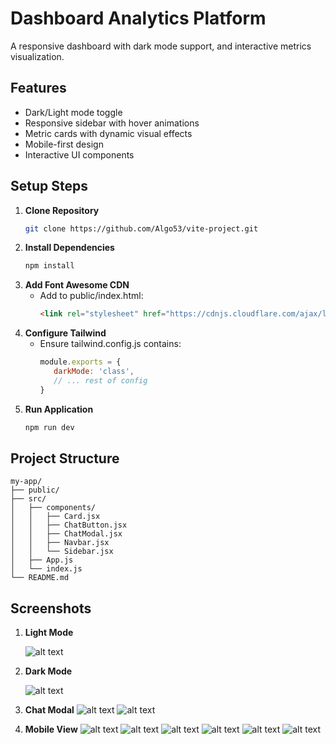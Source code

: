 # Dashboard Analytics Platform

A responsive dashboard with dark mode support, and interactive metrics visualization.

## Features
- Dark/Light mode toggle
- Responsive sidebar with hover animations
- Metric cards with dynamic visual effects
- Mobile-first design
- Interactive UI components

## Setup Steps

1. **Clone Repository**
   ```bash
   git clone https://github.com/Algo53/vite-project.git

2. **Install Dependencies**
   ```bash
   npm install

3. **Add Font Awesome CDN**
   * Add to public/index.html:
      ```html
      <link rel="stylesheet" href="https://cdnjs.cloudflare.com/ajax/libs/font-awesome/6.4.0/css/all.min.css">


4. **Configure Tailwind**
   * Ensure tailwind.config.js contains:
      ```js
      module.exports = {
         darkMode: 'class',
         // ... rest of config
      }

5. **Run Application**
   ```bash
   npm run dev

## Project Structure
```
my-app/
├── public/
├── src/
│   ├── components/
│   │   ├── Card.jsx
│   │   ├── ChatButton.jsx
│   │   ├── ChatModal.jsx
│   │   ├── Navbar.jsx
│   │   └── Sidebar.jsx
│   ├── App.js
│   └── index.js
└── README.md
```

## Screenshots
1. **Light Mode**

   ![alt text](image-1.png)


2. **Dark Mode**

   ![alt text](image.png)

3. **Chat Modal**
   ![alt text](image-2.png)
   ![alt text](image-3.png)

4. **Mobile View**
   ![alt text](image-4.png)
   ![alt text](image-5.png)
   ![alt text](image-6.png)
   ![alt text](image-7.png)
   ![alt text](image-8.png)
   ![alt text](image-9.png)
